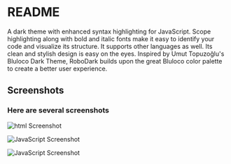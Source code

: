 # README
A dark theme with enhanced syntax highlighting for JavaScript. Scope highlighting along with bold and italic fonts make it easy to identify your code and visualize its structure. It supports other languages as well. Its clean and stylish design is easy on the eyes. Inspired by Umut Topuzoğlu's Bluloco Dark Theme, RoboDark builds upon the great Bluloco color palette to create a better user experience.

## Screenshots

### Here are several screenshots

![html Screenshot](https://raw.githubusercontent.com/LaVeglia00148/RoboDark-vscode/screenshots/html.screenshot.png)

![JavaScript Screenshot](https://raw.githubusercontent.com/LaVeglia00148/RoboDark-vscode/screenshots/js2.ScreenShot.png)

![JavaScript Screenshot](https://raw.githubusercontent.com/LaVeglia00148/RoboDark-vscode/screenshots/js_ScreenShot.png)
